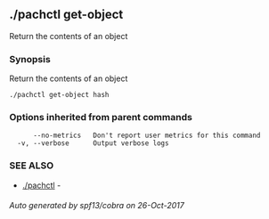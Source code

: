 ## ./pachctl get-object

Return the contents of an object

### Synopsis


Return the contents of an object

```
./pachctl get-object hash
```

### Options inherited from parent commands

```
      --no-metrics   Don't report user metrics for this command
  -v, --verbose      Output verbose logs
```

### SEE ALSO
* [./pachctl](./pachctl.md)	 - 

###### Auto generated by spf13/cobra on 26-Oct-2017
